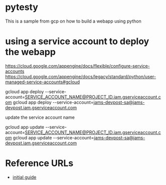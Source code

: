 # pytesty

This is a sample from gcp on how to build a webapp using python


# using a service account to deploy the webapp

https://cloud.google.com/appengine/docs/flexible/configure-service-accounts
https://cloud.google.com/appengine/docs/legacy/standard/python/user-managed-service-accounts#gcloud

gcloud app deploy --service-account=SERVICE_ACCOUNT_NAME@PROJECT_ID.iam.gserviceaccount.com
gcloud app deploy --service-account=jams-devpost-sa@jams-devpost.iam.gserviceaccount.com

update the service account name

gcloud app update --service-account=SERVICE_ACCOUNT_NAME@PROJECT_ID.iam.gserviceaccount.com
gcloud app update --service-account=jams-devpost-sa@jams-devpost.iam.gserviceaccount.com



# Reference URLs

* [initial guide](https://cloud.google.com/appengine/docs/standard/python3/building-app/writing-web-service)

